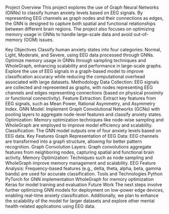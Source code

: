 Project Overview
This project explores the use of Graph Neural Networks (GNNs) to classify human anxiety levels based on EEG signals. By representing EEG channels as graph nodes and their connections as edges, the GNN is designed to capture both spatial and functional relationships between different brain regions. The project also focuses on optimizing memory usage in GNNs to handle large-scale data and avoid out-of-memory (OOM) issues.

Key Objectives
Classify human anxiety states into four categories: Normal, Light, Moderate, and Severe, using EEG data processed through GNNs.
Optimize memory usage in GNNs through sampling techniques and WholeGraph, enhancing scalability and performance in large-scale graphs.
Explore the use of EEG signals in a graph-based model to improve classification accuracy while reducing the computational overhead associated with large datasets.
Methodology
Data Collection: EEG signals are collected and represented as graphs, with nodes representing EEG channels and edges representing connections (based on physical proximity or functional connectivity).
Feature Extraction: Extract key features from EEG signals, such as Mean Power, Rational Asymmetry, and Asymmetry Index.
GNN Model: Implement Graph Convolutional Networks (GCNs) with pooling layers to aggregate node-level features and classify anxiety states.
Optimization: Memory optimization techniques like node-wise sampling and WholeGraph are employed to improve model efficiency and scalability.
Classification: The GNN model outputs one of four anxiety levels based on EEG data.
Key Features
Graph Representation of EEG Data: EEG channels are transformed into a graph structure, allowing for better pattern recognition.
Graph Convolution Layers: Graph convolutions aggregate features from neighboring nodes, capturing spatial and functional brain activity.
Memory Optimization: Techniques such as node sampling and WholeGraph improve memory management and scalability.
EEG Feature Analysis: Frequency-based features (e.g., delta, theta, alpha, beta, gamma bands) are used for accurate classification.
Tools and Technologies
Python
PyTorch for GNN implementation
WholeGraph for memory optimization
Keras for model training and evaluation
Future Work
The next steps involve further optimizing GNN models for deployment on low-power edge devices, enabling real-time anxiety classification. Additionally, we plan to enhance the scalability of the model for larger datasets and explore other mental health-related applications using EEG data.
